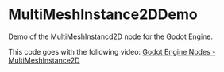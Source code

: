 # MultiMeshInstance2DDemo
Demo of the MultiMeshInstancd2D node for the Godot Engine.

This code goes with the following video:
[Godot Engine Nodes - MultiMeshInstance2D](https://youtu.be/mscJW51dotE)

